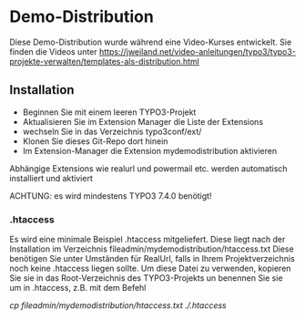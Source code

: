 # Demo-Distribution #

Diese Demo-Distribution wurde während eine Video-Kurses entwickelt.
Sie finden die Videos unter https://jweiland.net/video-anleitungen/typo3/typo3-projekte-verwalten/templates-als-distribution.html

## Installation ##

* Beginnen Sie mit einem leeren TYPO3-Projekt
* Aktualisieren Sie im Extension Manager die Liste der Extensions
* wechseln Sie in das Verzeichnis typo3conf/ext/
* Klonen Sie dieses Git-Repo dort hinein
* Im Extension-Manager die Extension mydemodistribution aktivieren

Abhängige Extensions wie realurl und powermail etc. werden automatisch installiert und aktiviert

ACHTUNG: es wird mindestens TYPO3 7.4.0 benötigt!

### .htaccess ###
Es wird eine minimale Beispiel .htaccess mitgeliefert. Diese liegt nach der Installation im Verzeichnis fileadmin/mydemodistribution/htaccess.txt
Diese benötigen Sie unter Umständen für RealUrl, falls in Ihrem Projektverzeichnis noch keine .htaccess liegen sollte.
Um diese Datei zu verwenden, kopieren Sie sie in das Root-Verzeichnis des TYPO3-Projekts un benennen Sie sie um in .htaccess, z.B. mit dem Befehl

_cp fileadmin/mydemodistribution/htaccess.txt ./.htaccess_